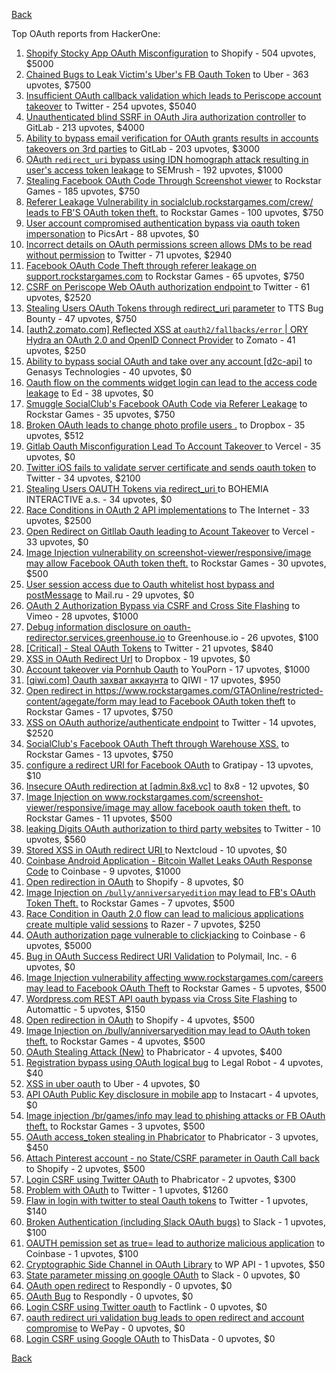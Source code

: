 [Back](../README.md)

Top OAuth reports from HackerOne:

1. [Shopify Stocky App OAuth Misconfiguration](https://hackerone.com/reports/740989) to Shopify - 504 upvotes, $5000
2. [Chained Bugs to Leak Victim's Uber's FB Oauth Token](https://hackerone.com/reports/202781) to Uber - 363 upvotes, $7500
3. [Insufficient OAuth callback validation which leads to Periscope account takeover](https://hackerone.com/reports/110293) to Twitter - 254 upvotes, $5040
4. [Unauthenticated blind SSRF in OAuth Jira authorization controller](https://hackerone.com/reports/398799) to GitLab - 213 upvotes, $4000
5. [Ability to bypass email verification for OAuth grants results in accounts takeovers on 3rd parties](https://hackerone.com/reports/922456) to GitLab - 203 upvotes, $3000
6. [OAuth `redirect_uri` bypass using IDN homograph attack resulting in user's access token leakage](https://hackerone.com/reports/861940) to SEMrush - 192 upvotes, $1000
7. [Stealing Facebook OAuth Code Through Screenshot viewer](https://hackerone.com/reports/488269) to Rockstar Games - 185 upvotes, $750
8. [Referer Leakage Vulnerability in  socialclub.rockstargames.com/crew/ leads to FB'S OAuth token theft.](https://hackerone.com/reports/787160) to Rockstar Games - 100 upvotes, $750
9. [User account compromised authentication bypass via oauth token impersonation](https://hackerone.com/reports/739321) to PicsArt - 88 upvotes, $0
10. [Incorrect details on OAuth permissions screen allows DMs to be read without permission](https://hackerone.com/reports/434763) to Twitter - 71 upvotes, $2940
11. [Facebook OAuth Code Theft through referer leakage on support.rockstargames.com](https://hackerone.com/reports/482743) to Rockstar Games - 65 upvotes, $750
12. [CSRF on Periscope Web OAuth authorization endpoint ](https://hackerone.com/reports/215381) to Twitter - 61 upvotes, $2520
13. [Stealing Users OAuth Tokens through redirect_uri parameter](https://hackerone.com/reports/665651) to TTS Bug Bounty - 47 upvotes, $750
14. [[auth2.zomato.com] Reflected XSS at `oauth2/fallbacks/error` | ORY Hydra an OAuth 2.0 and OpenID Connect Provider](https://hackerone.com/reports/456333) to Zomato - 41 upvotes, $250
15. [Ability to bypass social OAuth and take over any account [d2c-api]](https://hackerone.com/reports/729960) to Genasys Technologies - 40 upvotes, $0
16. [Oauth flow on the comments widget login can lead to the access code leakage](https://hackerone.com/reports/292783) to Ed - 38 upvotes, $0
17. [Smuggle SocialClub's Facebook OAuth Code via Referer Leakage](https://hackerone.com/reports/342709) to Rockstar Games - 35 upvotes, $750
18. [Broken OAuth leads to change photo profile users .](https://hackerone.com/reports/642475) to Dropbox - 35 upvotes, $512
19. [Gitlab Oauth Misconfiguration Lead To Account Takeover ](https://hackerone.com/reports/541701) to Vercel - 35 upvotes, $0
20. [Twitter iOS fails to validate server certificate and sends oauth token](https://hackerone.com/reports/168538) to Twitter - 34 upvotes, $2100
21. [Stealing Users OAUTH Tokens via redirect_uri ](https://hackerone.com/reports/405100) to BOHEMIA INTERACTIVE a.s. - 34 upvotes, $0
22. [Race Conditions in OAuth 2 API implementations](https://hackerone.com/reports/55140) to The Internet - 33 upvotes, $2500
23. [Open Redirect on Gitllab Oauth leading to Acount Takeover](https://hackerone.com/reports/677617) to Vercel - 33 upvotes, $0
24. [Image Injection vulnerability on screenshot-viewer/responsive/image may allow Facebook OAuth token theft.](https://hackerone.com/reports/655288) to Rockstar Games - 30 upvotes, $500
25. [User session access due to Oauth whitelist host bypass and postMessage](https://hackerone.com/reports/875938) to Mail.ru - 29 upvotes, $0
26. [OAuth 2 Authorization Bypass via CSRF and Cross Site Flashing](https://hackerone.com/reports/136582) to Vimeo - 28 upvotes, $1000
27. [Debug information disclosure on oauth-redirector.services.greenhouse.io](https://hackerone.com/reports/315205) to Greenhouse.io - 26 upvotes, $100
28. [[Critical] - Steal OAuth Tokens](https://hackerone.com/reports/131202) to Twitter - 21 upvotes, $840
29. [XSS in OAuth Redirect Url](https://hackerone.com/reports/163707) to Dropbox - 19 upvotes, $0
30. [Account takeover via Pornhub Oauth](https://hackerone.com/reports/192648) to YouPorn - 17 upvotes, $1000
31. [[qiwi.com] Oauth захват аккаунта](https://hackerone.com/reports/159507) to QIWI - 17 upvotes, $950
32. [Open redirect in https://www.rockstargames.com/GTAOnline/restricted-content/agegate/form may lead to Facebook OAuth token theft](https://hackerone.com/reports/798121) to Rockstar Games - 17 upvotes, $750
33. [XSS on OAuth authorize/authenticate endpoint](https://hackerone.com/reports/87040) to Twitter - 14 upvotes, $2520
34. [SocialClub's Facebook OAuth Theft through Warehouse XSS.](https://hackerone.com/reports/316948) to Rockstar Games - 13 upvotes, $750
35. [configure a redirect URI for Facebook OAuth](https://hackerone.com/reports/140432) to Gratipay - 13 upvotes, $10
36. [Insecure OAuth redirection at [admin.8x8.vc]](https://hackerone.com/reports/770548) to 8x8 - 12 upvotes, $0
37. [Image Injection on www.rockstargames.com/screenshot-viewer/responsive/image may allow facebook oauth token theft.](https://hackerone.com/reports/497655) to Rockstar Games - 11 upvotes, $500
38. [leaking Digits OAuth authorization to third party websites](https://hackerone.com/reports/166942) to Twitter - 10 upvotes, $560
39. [Stored XSS in OAuth redirect URI ](https://hackerone.com/reports/261138) to Nextcloud - 10 upvotes, $0
40. [Coinbase Android Application - Bitcoin Wallet Leaks OAuth Response Code](https://hackerone.com/reports/5314) to Coinbase - 9 upvotes, $1000
41. [Open redirection in OAuth](https://hackerone.com/reports/405697) to Shopify - 8 upvotes, $0
42. [Image Injection on `/bully/anniversaryedition` may lead to FB's OAuth Token Theft.](https://hackerone.com/reports/659784) to Rockstar Games - 7 upvotes, $500
43. [Race Condition in Oauth 2.0 flow can lead to malicious applications create multiple valid sessions](https://hackerone.com/reports/699112) to Razer - 7 upvotes, $250
44. [OAuth authorization page vulnerable to clickjacking](https://hackerone.com/reports/65825) to Coinbase - 6 upvotes, $5000
45. [Bug in OAuth Success Redirect URI Validation](https://hackerone.com/reports/753547) to Polymail, Inc. - 6 upvotes, $0
46. [Image Injection vulnerability affecting www.rockstargames.com/careers may lead to Facebook OAuth Theft](https://hackerone.com/reports/491654) to Rockstar Games - 5 upvotes, $500
47. [Wordpress.com REST API oauth bypass via Cross Site Flashing](https://hackerone.com/reports/176308) to Automattic - 5 upvotes, $150
48. [Open redirection in OAuth](https://hackerone.com/reports/55525) to Shopify - 4 upvotes, $500
49. [Image Injection on /bully/anniversaryedition may lead to OAuth token theft.](https://hackerone.com/reports/498358) to Rockstar Games - 4 upvotes, $500
50. [OAuth Stealing Attack (New)](https://hackerone.com/reports/3930) to Phabricator - 4 upvotes, $400
51. [Registration bypass using OAuth logical bug](https://hackerone.com/reports/64946) to Legal Robot - 4 upvotes, $40
52. [XSS in uber oauth](https://hackerone.com/reports/131052) to Uber - 4 upvotes, $0
53. [API OAuth Public Key disclosure in mobile app](https://hackerone.com/reports/160120) to Instacart - 4 upvotes, $0
54. [Image injection /br/games/info may lead to phishing attacks or FB OAuth theft.](https://hackerone.com/reports/510388) to Rockstar Games - 3 upvotes, $500
55. [OAuth access_token stealing in Phabricator](https://hackerone.com/reports/3596) to Phabricator - 3 upvotes, $450
56. [Attach Pinterest account - no State/CSRF parameter in Oauth Call back](https://hackerone.com/reports/111218) to Shopify - 2 upvotes, $500
57. [Login CSRF using Twitter OAuth](https://hackerone.com/reports/2228) to Phabricator - 2 upvotes, $300
58. [Problem with OAuth](https://hackerone.com/reports/46485) to Twitter - 1 upvotes, $1260
59. [Flaw in login with twitter to steal Oauth tokens](https://hackerone.com/reports/44492) to Twitter - 1 upvotes, $140
60. [Broken Authentication (including Slack OAuth bugs)](https://hackerone.com/reports/2559) to Slack - 1 upvotes, $100
61. [OAUTH pemission set as true= lead to authorize malicious application](https://hackerone.com/reports/87561) to Coinbase - 1 upvotes, $100
62. [Cryptographic Side Channel in OAuth Library](https://hackerone.com/reports/31168) to WP API - 1 upvotes, $50
63. [State parameter missing on google OAuth](https://hackerone.com/reports/2688) to Slack - 0 upvotes, $0
64. [OAuth open redirect](https://hackerone.com/reports/7900) to Respondly - 0 upvotes, $0
65. [OAuth Bug](https://hackerone.com/reports/9460) to Respondly - 0 upvotes, $0
66. [Login CSRF using Twitter oauth](https://hackerone.com/reports/13555) to Factlink - 0 upvotes, $0
67. [oauth redirect uri validation bug leads to open redirect and account compromise](https://hackerone.com/reports/20661) to WePay - 0 upvotes, $0
68. [Login CSRF using Google OAuth](https://hackerone.com/reports/118737) to ThisData - 0 upvotes, $0


[Back](../README.md)